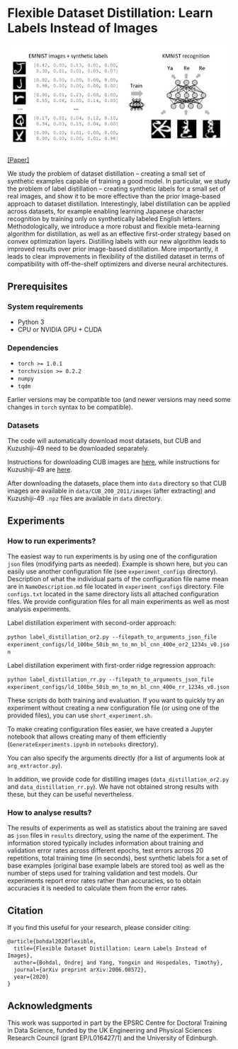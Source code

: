# Flexible Dataset Distillation: Learn Labels Instead of Images

<p align="center"><img src='resources/LabelDistillationPipeline.jpg' width=600></p>

[[Paper]](https://arxiv.org/abs/2006.08572)

 We study the problem of dataset distillation – creating a small set of synthetic
 examples capable of training a good model. In particular, we study the problem of
 label distillation – creating synthetic labels for a small set of real images, and show
 it to be more effective than the prior image-based approach to dataset distillation.
 Interestingly, label distillation can be applied across datasets, for example enabling
 learning Japanese character recognition by training only on synthetically labeled
 English letters. Methodologically, we introduce a more robust and flexible meta-learning algorithm for distillation, as well as an effective first-order strategy based
 on convex optimization layers. Distilling labels with our new algorithm leads to
 improved results over prior image-based distillation. More importantly, it leads to
 clear improvements in flexibility of the distilled dataset in terms of compatibility
 with off-the-shelf optimizers and diverse neural architectures.

## Prerequisites

### System requirements
- Python 3
- CPU or NVIDIA GPU + CUDA

### Dependencies
- ``torch >= 1.0.1``
- ``torchvision >= 0.2.2``
- ``numpy``
- ``tqdm``

Earlier versions may be compatible too (and newer versions may need some changes in ``torch`` syntax to be compatible).

### Datasets
The code will automatically download most datasets, but CUB and Kuzushiji-49 need to be downloaded separately.

Instructions for downloading CUB images are [here](http://www.vision.caltech.edu/visipedia/CUB-200-2011.html), while instructions for Kuzushiji-49 are [here](https://github.com/rois-codh/kmnist).

After downloading the datasets, place them into ``data`` directory so that CUB images are available in ``data/CUB_200_2011/images`` (after extracting) and Kuzushiji-49 ``.npz`` files are available in ``data`` directory.


## Experiments

### How to run experiments?
The easiest way to run experiments is by using one of the configuration ``json`` files (modifying parts as needed). Example is shown here, but you can easily use another configuration file (see ``experiment_configs`` directory). Description of what the individual parts of the configuration file name mean are in ``NameDescription.md`` file located in ``experiment_configs`` directory. File ``configs.txt`` located in the same directory lists all attached configuration files. We provide configuration files for all main experiments as well as most analysis experiments.

Label distillation experiment with second-order approach:

``python label_distillation_or2.py --filepath_to_arguments_json_file experiment_configs/ld_100be_50ib_mn_to_mn_bl_cnn_400e_or2_1234s_v0.json``

Label distillation experiment with first-order ridge regression approach:

``python label_distillation_rr.py --filepath_to_arguments_json_file experiment_configs/ld_100be_50ib_mn_to_mn_bl_cnn_400e_rr_1234s_v0.json``

These scripts do both training and evaluation. If you want to quickly try an experiment without creating a new configuration file (or using one of the provided files), you can use ``short_experiment.sh``.

To make creating configuration files easier, we have created a Jupyter notebook that allows creating many of them efficiently (``GenerateExperiments.ipynb`` in ``notebooks`` directory).

You can also specify the arguments directly (for a list of arguments look at ``arg_extractor.py``).

In addition, we provide code for distilling images (``data_distillation_or2.py`` and ``data_distillation_rr.py``). We have not obtained strong results with these, but they can be useful nevertheless.

### How to analyse results?

The results of experiments as well as statistics about the training are saved as ``json`` files in ``results`` directory, using the name of the experiment. The information stored typically includes information about training and validation error rates across different epochs, test errors across 20 repetitions, total training time (in seconds), best synthetic labels for a set of base examples (original base example labels are stored too) as well as the number of steps used for training validation and test models. Our experiments report error rates rather than accuracies, so to obtain accuracies it is needed to calculate them from the error rates.

## Citation

If you find this useful for your research, please consider citing:
 ```
 @article{bohdal2020flexible,
   title={Flexible Dataset Distillation: Learn Labels Instead of Images},
   author={Bohdal, Ondrej and Yang, Yongxin and Hospedales, Timothy},
   journal={arXiv preprint arXiv:2006.08572},
   year={2020}
}
 ```

## Acknowledgments

This work was supported in part by the EPSRC Centre for Doctoral Training in Data Science, funded by the UK Engineering and Physical Sciences Research Council (grant EP/L016427/1) and the University of Edinburgh.